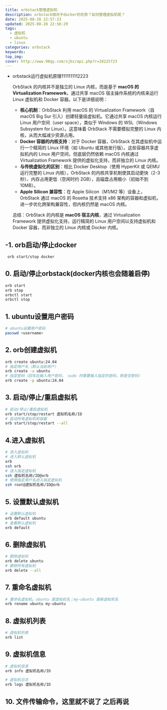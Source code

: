 ```yaml
---
title: orbstack管理虚拟机
description: orbstack相对于docker的优势？如何管理虚拟机呢？
date: 2025-08-28 22:57:23
updated: 2025-08-28 22:58:29
tags:
  - 虚拟机
  - ubuntu
  - linux
categories: orbstack
keywords:
top_img:
cover: http://www.98qy.com/sjbz/api.php?r=28225723
---
```

- orbstack运行虚拟机原理1111111112223
    
    OrbStack 的内核并不是独立的 Linux 内核，而是基于 **macOS 的 Virtualization Framework**，通过共享 macOS 宿主操作系统的内核来运行 Linux 虚拟机和 Docker 容器。以下是详细说明：
    
    - **核心机制**：OrbStack 利用 macOS 的 Virtualization Framework（自 macOS Big Sur 引入）创建轻量级虚拟机。它通过共享 macOS 内核运行 Linux 用户空间（user space），类似于 Windows 的 WSL（Windows Subsystem for Linux）。这意味着 OrbStack 不需要模拟完整的 Linux 内核，从而大幅减少资源占用。
    - **Docker 容器的内核支持**：对于 Docker 容器，OrbStack 在其虚拟机中运行一个精简的 Linux 环境（如 Ubuntu 或其他发行版）。这些容器共享虚拟机内的 Linux 用户空间，但底层仍然依赖 macOS 内核通过 Virtualization Framework 提供的虚拟化支持，而非独立的 Linux 内核。
    - **与传统虚拟化的区别**：相比 Docker Desktop（使用 HyperKit 或 QEMU 运行完整的 Linux 内核），OrbStack 的内核共享机制使其启动更快（2-3 秒）、内存占用更低（空闲时约 2GB），且磁盘占用极小（初始不到 10MB）。
    - **Apple Silicon 兼容性**：在 Apple Silicon（M1/M2 等）设备上，OrbStack 通过 macOS 的 Rosetta 技术支持 x86 架构的容器和虚拟机，进一步优化跨架构兼容性，但内核仍然是 macOS 内核。
    
    总结：OrbStack 的内核是 **macOS 宿主内核**，通过 Virtualization Framework 提供虚拟化支持，运行精简的 Linux 用户空间以支持虚拟机和 Docker 容器，而非独立的 Linux 内核或 Docker 内核。
    

## -1. orb启动/停止docker

```bash
 orb start/stop docker
```

## 0. 启动/停止orbstack(docker内核也会随着启停)

```bash
orb start
orb stop
orbctl start
orbctl stop
```

## 1. ubuntu设置用户密码

```bash
# ubuntu设置用户密码
passwd <username>
```

## 2. orb创建虚拟机

```bash
orb create ubuntu:24.04
# 指定用户名（默认当前用户）
orb create -u ubuntu
# 指定密码（回车后输入用户密码， sudo 时需要输入指定的密码，默是空密码）
orb create -p ubuntu:24.04
```

## 3. 启动/停止/重启虚拟机

```bash
# 启动/停止/重启虚拟机
orb start/stop/restart 虚拟机名称/ID
# 启动所有虚拟机和容器
orb start/stop/restart --all
```

## 4.进入虚拟机

```bash
# 进入虚拟机
# 进入默认虚拟机
orb
ssh orb
# 进入指定虚拟机
ssh 虚拟机名称/ID@orb
# 使用指定用户名进入指定虚拟机
ssh root@虚拟机名称/ID@orb
```

## 5. 设置默认虚拟机

```bash
# 设置默认虚拟机
orb default ubuntu
# 查看默认虚拟机
orb default
```

## 6. 删除虚拟机

```bash
# 删除虚拟机
orb delete ubuntu
# 删除所有虚拟机
orb delete --all
```

## 7. 重命名虚拟机

```bash
# 重命名虚拟机。ubuntu 是虚拟机名；my-ubuntu 是新虚拟机名
orb rename ubuntu my-ubuntu
```

## 8. 虚拟机列表

```bash
# 虚拟机列表
orb list
```

## 9. 虚拟机信息

```bash
# 虚拟机信息
orb info 虚拟机名称/ID

# 虚拟机日志
orb logs 虚拟机名称/ID
```

## 10. 文件传输命令，这里就不说了 之后再说